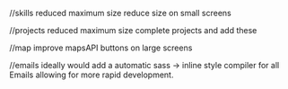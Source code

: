 //skills
reduced maximum size
reduce size on small screens

//projects
reduced maximum size
complete projects and add these

//map
improve mapsAPI buttons on large screens

//emails
ideally would add a automatic sass -> inline style compiler for all Emails allowing for 
more rapid development.
